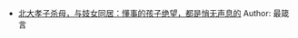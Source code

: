 - [北大孝子杀母，与妓女同居：懂事的孩子绝望，都是悄无声息的](http://wechatscope.jmsc.hku.hk:8000/html?fn=gh_96233a9afe6e_2018-12-09_2651843111_euIfG9dyCF.y.tar.gz)
Author: 最箴言
